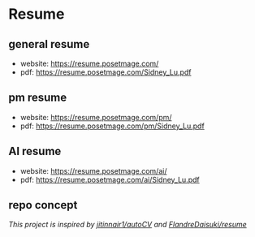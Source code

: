 # Resume

## general resume
* website: https://resume.posetmage.com/
* pdf: https://resume.posetmage.com/Sidney_Lu.pdf

## pm resume
* website: https://resume.posetmage.com/pm/
* pdf: https://resume.posetmage.com/pm/Sidney_Lu.pdf

## AI resume
* website: https://resume.posetmage.com/ai/
* pdf: https://resume.posetmage.com/ai/Sidney_Lu.pdf

## repo concept
*This project is inspired by [jitinnair1/autoCV](https://github.com/jitinnair1/autoCV) and [FlandreDaisuki/resume](https://github.com/FlandreDaisuki/resume)*

